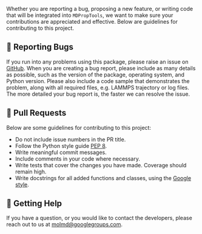 Whether you are reporting a bug, proposing a new feature, or writing code that will be 
integrated into `MDPropTools`, we want to make sure your contributions are appreciated 
and effective. Below are guidelines for contributing to this project.

## 🐛 Reporting Bugs

If you run into any problems using this package, please raise an issue on 
[GitHub](https://github.com/molmd/mdproptools/issues/new). When you are creating a bug 
report, please include as many details as possible, such as the version of the package, 
operating system, and Python version. Please also include a code sample that demonstrates 
the problem, along with all required files, e.g. LAMMPS trajectory or log files. 
The more detailed your bug report is, the faster we can resolve the issue.

## 🚀 Pull Requests
Below are some guidelines for contributing to this project: 
- Do not include issue numbers in the PR title.
- Follow the Python style guide [PEP 8](https://peps.python.org/pep-0008/).
- Write meaningful commit messages.
- Include comments in your code where necessary.
- Write tests that cover the changes you have made. Coverage should remain high.
- Write docstrings for all added functions and classes, using the [Google style](https://sphinxcontrib-napoleon.readthedocs.io/en/latest/example_google.html).

## 💬 Getting Help
If you have a question, or you would like to contact the developers, please reach out 
to us at [molmd@googlegroups.com](mailto:molmd@googlegroups.com). 
